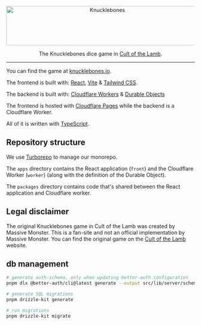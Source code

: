 <p align="center">
  <a href="https://knucklebones.io" target="_blank">
    <picture>
      <source media="(prefers-color-scheme: dark)" srcset="./.github/logo-dark.svg">
      <source media="(prefers-color-scheme: light)" srcset="./.github/logo-light.svg">
      <img alt="Knucklebones" src="./.github/logo-light.svg" width="525" height="105" style="max-width: 100%;">
    </picture>
  </a>
</p>

<p align="center">
  The Knucklebones dice game in <a href="https://www.cultofthelamb.com/" target="_blank">Cult of the Lamb</a>.
</p>

---

You can find the game at [knucklebones.io](https://knucklebones.io/).

The frontend is built with: [React](https://reactjs.org/), [Vite](https://vitejs.dev/) & [Tailwind CSS](https://tailwindcss.com/).

The backend is built with: [Cloudflare Workers](https://developers.cloudflare.com/workers/) & [Durable Objects](https://developers.cloudflare.com/workers/runtime-apis/durable-objects/)

The frontend is hosted with [Cloudflare Pages](https://developers.cloudflare.com/pages/) while the backend is a Cloudflare Worker.

All of it is written with [TypeScript](https://www.typescriptlang.org/).

## Repository structure

We use [Turborepo](https://turbo.build/) to manage our monorepo.

The `apps` directory contains the React application (`front`) and the Cloudflare Worker (`worker`) (along with the definition of the Durable Object).

The `packages` directory contains code that's shared between the React application and Cloudflare worker.

## Legal disclaimer

The original Knucklebones game in Cult of the Lamb was created by Massive Monster. This is a fan-site and not an official implementation by Massive Monster. You can find the original game on the [Cult of the Lamb](https://www.cultofthelamb.com/) website.

## db management

```sh
# generate auth-schema, only when updating better-auth configuration
pnpm dlx @better-auth/cli@latest generate --output src/lib/server/schemas/auth.ts

# generate SQL migrations
pnpm drizzle-kit generate

# run migrations
pnpm drizzle-kit migrate
```
